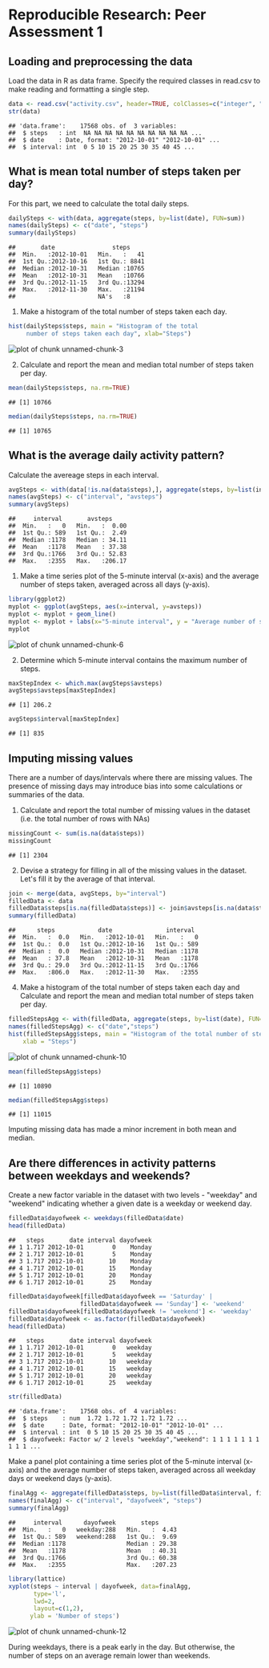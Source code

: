 # Reproducible Research: Peer Assessment 1


## Loading and preprocessing the data
Load the data in R as data frame. Specify the required classes in read.csv to make reading and formatting a single step.

```r
data <- read.csv("activity.csv", header=TRUE, colClasses=c("integer", "Date", "integer"))
str(data)
```

```
## 'data.frame':	17568 obs. of  3 variables:
##  $ steps   : int  NA NA NA NA NA NA NA NA NA NA ...
##  $ date    : Date, format: "2012-10-01" "2012-10-01" ...
##  $ interval: int  0 5 10 15 20 25 30 35 40 45 ...
```


## What is mean total number of steps taken per day?
For this part, we need to calculate the total daily steps.

```r
dailySteps <- with(data, aggregate(steps, by=list(date), FUN=sum))
names(dailySteps) <- c("date", "steps")
summary(dailySteps)
```

```
##       date                steps      
##  Min.   :2012-10-01   Min.   :   41  
##  1st Qu.:2012-10-16   1st Qu.: 8841  
##  Median :2012-10-31   Median :10765  
##  Mean   :2012-10-31   Mean   :10766  
##  3rd Qu.:2012-11-15   3rd Qu.:13294  
##  Max.   :2012-11-30   Max.   :21194  
##                       NA's   :8
```
1) Make a histogram of the total number of steps taken each day.

```r
hist(dailySteps$steps, main = "Histogram of the total
     number of steps taken each day", xlab="Steps")
```

![plot of chunk unnamed-chunk-3](figure/unnamed-chunk-3.png) 

2) Calculate and report the mean and median total number of steps taken per day.

```r
mean(dailySteps$steps, na.rm=TRUE)
```

```
## [1] 10766
```

```r
median(dailySteps$steps, na.rm=TRUE)
```

```
## [1] 10765
```


## What is the average daily activity pattern?
Calculate the avereage steps in each interval.

```r
avgSteps <- with(data[!is.na(data$steps),], aggregate(steps, by=list(interval), FUN=mean))
names(avgSteps) <- c("interval", "avsteps")
summary(avgSteps)
```

```
##     interval       avsteps      
##  Min.   :   0   Min.   :  0.00  
##  1st Qu.: 589   1st Qu.:  2.49  
##  Median :1178   Median : 34.11  
##  Mean   :1178   Mean   : 37.38  
##  3rd Qu.:1766   3rd Qu.: 52.83  
##  Max.   :2355   Max.   :206.17
```
1) Make a time series plot of the 5-minute interval (x-axis) and the average number of steps taken, averaged across all days (y-axis).

```r
library(ggplot2)
myplot <- ggplot(avgSteps, aes(x=interval, y=avsteps))
myplot <- myplot + geom_line()
myplot <- myplot + labs(x="5-minute interval", y = "Average number of steps", title = "Number of steps taken in 5-minute intervals, averaged across all days")
myplot
```

![plot of chunk unnamed-chunk-6](figure/unnamed-chunk-6.png) 

2) Determine which 5-minute interval contains the maximum number of steps.

```r
maxStepIndex <- which.max(avgSteps$avsteps)
avgSteps$avsteps[maxStepIndex]
```

```
## [1] 206.2
```

```r
avgSteps$interval[maxStepIndex]
```

```
## [1] 835
```


## Imputing missing values
There are a number of days/intervals where there are missing values. The presence of missing days may introduce bias into some calculations or summaries of the data.

1) Calculate and report the total number of missing values in the dataset (i.e. the total number of rows with NAs)

```r
missingCount <- sum(is.na(data$steps))
missingCount
```

```
## [1] 2304
```
2) Devise a strategy for filling in all of the missing values in the dataset.
Let's fill it by the average of that interval.

```r
join <- merge(data, avgSteps, by="interval")
filledData <- data
filledData$steps[is.na(filledData$steps)] <- join$avsteps[is.na(data$steps)]
summary(filledData)
```

```
##      steps            date               interval   
##  Min.   :  0.0   Min.   :2012-10-01   Min.   :   0  
##  1st Qu.:  0.0   1st Qu.:2012-10-16   1st Qu.: 589  
##  Median :  0.0   Median :2012-10-31   Median :1178  
##  Mean   : 37.8   Mean   :2012-10-31   Mean   :1178  
##  3rd Qu.: 29.0   3rd Qu.:2012-11-15   3rd Qu.:1766  
##  Max.   :806.0   Max.   :2012-11-30   Max.   :2355
```

4) Make a histogram of the total number of steps taken each day and Calculate and report the mean and median total number of steps taken per day.

```r
filledStepsAgg <- with(filledData, aggregate(steps, by=list(date), FUN=sum))
names(filledStepsAgg) <- c("date","steps")
hist(filledStepsAgg$steps, main = "Histogram of the total number of steps\n taken each day (imputed data)", 
    xlab = "Steps")
```

![plot of chunk unnamed-chunk-10](figure/unnamed-chunk-10.png) 

```r
mean(filledStepsAgg$steps)
```

```
## [1] 10890
```

```r
median(filledStepsAgg$steps)
```

```
## [1] 11015
```
Imputing missing data has made a minor increment in both mean and median.

## Are there differences in activity patterns between weekdays and weekends?
Create a new factor variable in the dataset with two levels - "weekday" and "weekend" indicating whether a given date is a weekday or weekend day.

```r
filledData$dayofweek <- weekdays(filledData$date) 
head(filledData)
```

```
##   steps       date interval dayofweek
## 1 1.717 2012-10-01        0    Monday
## 2 1.717 2012-10-01        5    Monday
## 3 1.717 2012-10-01       10    Monday
## 4 1.717 2012-10-01       15    Monday
## 5 1.717 2012-10-01       20    Monday
## 6 1.717 2012-10-01       25    Monday
```

```r
filledData$dayofweek[filledData$dayofweek == 'Saturday' |
                    filledData$dayofweek == 'Sunday'] <- 'weekend'
filledData$dayofweek[filledData$dayofweek != 'weekend'] <- 'weekday'
filledData$dayofweek <- as.factor(filledData$dayofweek)
head(filledData)
```

```
##   steps       date interval dayofweek
## 1 1.717 2012-10-01        0   weekday
## 2 1.717 2012-10-01        5   weekday
## 3 1.717 2012-10-01       10   weekday
## 4 1.717 2012-10-01       15   weekday
## 5 1.717 2012-10-01       20   weekday
## 6 1.717 2012-10-01       25   weekday
```

```r
str(filledData)
```

```
## 'data.frame':	17568 obs. of  4 variables:
##  $ steps    : num  1.72 1.72 1.72 1.72 1.72 ...
##  $ date     : Date, format: "2012-10-01" "2012-10-01" ...
##  $ interval : int  0 5 10 15 20 25 30 35 40 45 ...
##  $ dayofweek: Factor w/ 2 levels "weekday","weekend": 1 1 1 1 1 1 1 1 1 1 ...
```

Make a panel plot containing a time series plot of the 5-minute interval (x-axis) and the average number of steps taken, averaged across all weekday days or weekend days (y-axis).

```r
finalAgg <- aggregate(filledData$steps, by=list(filledData$interval, filledData$dayofweek), FUN="mean")
names(finalAgg) <- c("interval", "dayofweek", "steps")
summary(finalAgg)
```

```
##     interval      dayofweek       steps       
##  Min.   :   0   weekday:288   Min.   :  4.43  
##  1st Qu.: 589   weekend:288   1st Qu.:  9.69  
##  Median :1178                 Median : 29.38  
##  Mean   :1178                 Mean   : 40.31  
##  3rd Qu.:1766                 3rd Qu.: 60.38  
##  Max.   :2355                 Max.   :207.23
```

```r
library(lattice)
xyplot(steps ~ interval | dayofweek, data=finalAgg,
       type='l',
       lwd=2,
       layout=c(1,2),
      ylab = 'Number of steps')
```

![plot of chunk unnamed-chunk-12](figure/unnamed-chunk-12.png) 

During weekdays, there is a peak early in the day. But otherwise, the number of steps on an average remain lower than weekends.
